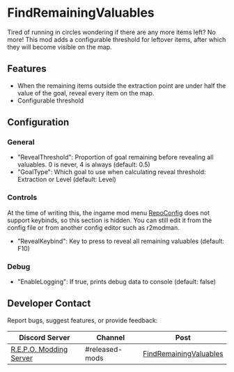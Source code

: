 # FindRemainingValuables

Tired of running in circles wondering if there are any more items left? No more! This mod adds a configurable threshold for leftover items, after which they will become visible on the map.

## Features
- When the remaining items outside the extraction point are under half the value of the goal, reveal every item on the map.
- Configurable threshold

## Configuration

### General

- "RevealThreshold": Proportion of goal remaining before revealing all valuables. 0 is never, 4 is always (default: 0.5)
- "GoalType": Which goal to use when calculating reveal threshold: Extraction or Level (default: Level)

### Controls

At the time of writing this, the ingame mod menu [RepoConfig](https://thunderstore.io/c/repo/p/nickklmao/REPOConfig/) does not support keybinds, so this section is hidden. You can still edit it from the config file or from another config editor such as r2modman.

- "RevealKeybind": Key to press to reveal all remaining valuables (default: F10)

### Debug

- "EnableLogging": If true, prints debug data to console (default: false)

## Developer Contact

Report bugs, suggest features, or provide feedback:

| Discord Server          | Channel        | Post    |
|-------------------------|----------------|---------|
| [R.E.P.O. Modding Server](https://discord.com/invite/vPJtKhYAFe) | #released-mods | [FindRemainingValuables](https://discord.com/channels/1344557689979670578/1375885607720718416/1375885607720718416) |